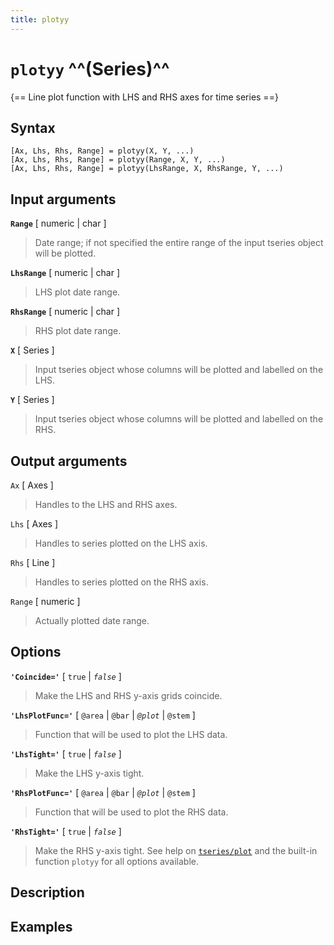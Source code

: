 ```yaml
---
title: plotyy
---
```


# `plotyy` ^^(Series)^^

{== Line plot function with LHS and RHS axes for time series ==}


## Syntax 

    [Ax, Lhs, Rhs, Range] = plotyy(X, Y, ...)
    [Ax, Lhs, Rhs, Range] = plotyy(Range, X, Y, ...)
    [Ax, Lhs, Rhs, Range] = plotyy(LhsRange, X, RhsRange, Y, ...)

## Input arguments 

__`Range`__ [ numeric | char ] 
> 
> Date range; if not specified the entire
> range of the input tseries object will be plotted.
> 

__`LhsRange`__ [ numeric | char ]
> 
> LHS plot date range.
> 

__`RhsRange`__ [ numeric | char ] 
> 
> RHS plot date range.
> 

__`X`__ [ Series ]
> 
> Input tseries object whose columns will be plotted
> and labelled on the LHS.
> 

__`Y`__ [ Series ] 
> 
> Input tseries object whose columns will be plotted
> and labelled on the RHS.
> 

## Output arguments 

`Ax` [ Axes ] 
> 
> Handles to the LHS and RHS axes.
> 

`Lhs` [ Axes ] 
> 
> Handles to series plotted on the LHS axis.
> 

`Rhs` [ Line ] 
> 
> Handles to series plotted on the RHS axis.
> 

`Range` [ numeric ]
> 
> Actually plotted date range.
> 

## Options 

__`'Coincide='`__ [ `true` | *`false`* ] 
> 
> Make the LHS and RHS y-axis
> grids coincide.
> 

__`'LhsPlotFunc='`__ [ `@area` | `@bar` | *`@plot`* | `@stem` ]
> 
> Function that will be used to plot the LHS data.
> 

__`'LhsTight='`__ [ `true` | *`false`* ] 
> 
> Make the LHS y-axis tight.
> 

__`'RhsPlotFunc='`__ [ `@area` | `@bar` | *`@plot`* | `@stem` ] 
> 
> Function that will be used to plot the RHS data.
> 

__`'RhsTight='`__ [ `true` | *`false`* ] 
> 
> Make the RHS y-axis tight.
> See help on [`tseries/plot`](tseries/plot) and the built-in function
> `plotyy` for all options available. 
> 

## Description 



## Examples

```matlab
```

